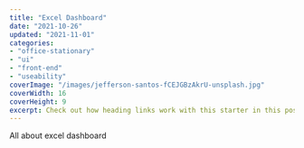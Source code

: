 ```yaml
---
title: "Excel Dashboard"
date: "2021-10-26"
updated: "2021-11-01"
categories:
- "office-stationary"
- "ui"
- "front-end"
- "useability"
coverImage: "/images/jefferson-santos-fCEJGBzAkrU-unsplash.jpg"
coverWidth: 16
coverHeight: 9
excerpt: Check out how heading links work with this starter in this post.
---
```


All about excel dashboard